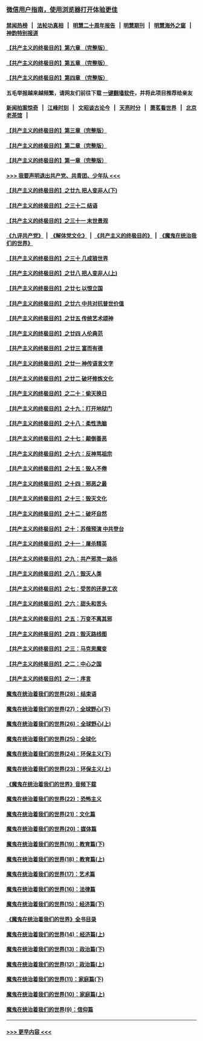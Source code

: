 ### [微信用户指南，使用浏览器打开体验更佳](https://github.com/gfw-breaker/banned-news1/blob/master/indexes/wechat-guide.md?t=0)
#### [禁闻热榜](热点新闻.md?t=0)  &nbsp;&nbsp;|&nbsp;&nbsp; [法轮功真相](https://github.com/gfw-breaker/truth/blob/master/README.md?t=0) &nbsp;&nbsp;|&nbsp;&nbsp; [明慧二十周年报告](https://github.com/gfw-breaker/mh-reports/blob/master/README.md?t=0) &nbsp;&nbsp;|&nbsp;&nbsp;[明慧期刊](https://github.com/gfw-breaker/mh-qikan) &nbsp;&nbsp;|&nbsp;&nbsp; [明慧海外之窗](https://github.com/gfw-breaker/mh-news/blob/master/README.md?t=0) &nbsp;&nbsp;|&nbsp;&nbsp; [神韵特别报道](https://github.com/gfw-breaker/mh-news/blob/master/shenyun.md?t=0)
#### [【共产主义的终极目的】第六章 （完整版）](../pages/nsc422/n11428913.md?t=02071055) 
#### [【共产主义的终极目的】第五章 （完整版）](../pages/nsc422/n11428912.md?t=02071055) 
#### [【共产主义的终极目的】第四章 （完整版）](../pages/nsc422/n11428907.md?t=02071055) 
#### 五毛举报越来越频繁，请网友们前往下载 [一键翻墙软件](https://github.com/gfw-breaker/ssr-accounts)，并将此项目推荐给亲友
#### [新闻拍案惊奇](https://github.com/gfw-breaker/banned-news1/blob/master/pages/link4.md) &nbsp;&nbsp;|&nbsp;&nbsp; [江峰时刻](https://github.com/gfw-breaker/banned-news1/blob/master/pages/link4.md) &nbsp;&nbsp;|&nbsp;&nbsp; [文昭谈古论今](https://github.com/gfw-breaker/banned-news1/blob/master/pages/link4.md) &nbsp;&nbsp;|&nbsp;&nbsp; [天亮时分](https://github.com/gfw-breaker/banned-news1/blob/master/pages/link4.md) &nbsp;&nbsp;|&nbsp;&nbsp; [萧茗看世界](https://github.com/gfw-breaker/banned-news1/blob/master/pages/link4.md) &nbsp;&nbsp;|&nbsp;&nbsp; [北京老茶馆](https://github.com/gfw-breaker/banned-news1/blob/master/pages/link4.md) &nbsp;&nbsp;|&nbsp;&nbsp; 
#### [【共产主义的终极目的】第三章（完整版）](../pages/nsc422/n11428848.md?t=02071055) 
#### [【共产主义的终极目的】第二章（完整版）](../pages/nsc422/n11428831.md?t=02071055) 
#### [【共产主义的终极目的】第一章（完整版）](../pages/nsc422/n11417651.md?t=02071055) 
#### [>>> 我要声明退出共产党、共青团、少年队 <<<](https://github.com/begood0513/goodnews/blob/master/quit/letter.md) 
#### [【共产主义的终极目的】之廿九 把人变非人(下)](../pages/nsc422/n11344140.md?t=02071055) 
#### [【共产主义的终极目的】之三十二 结语](../pages/nsc422/n11360535.md?t=02071055) 
#### [【共产主义的终极目的】之三十一 末世景观](../pages/nsc422/n11351129.md?t=02071055) 
#### [《九评共产党》](https://github.com/begood0513/9ping.md/blob/master/README.md) &nbsp;|&nbsp; [《解体党文化》](../../../../jtdwh.md/blob/master/README.md)  &nbsp;|&nbsp; [《共产主义的终极目的》](../../../../gczydzjmd.md/blob/master/README.md) &nbsp;|&nbsp; [《魔鬼在统治我们的世界》](../../../../mgztzwmdsj.md/blob/master/README.md) 
#### [【共产主义的终极目的】之三十 几成狼世界](../pages/nsc422/n11348280.md?t=02071055) 
#### [【共产主义的终极目的】之廿八 把人变非人(上)](../pages/nsc422/n11340492.md?t=02071055) 
#### [【共产主义的终极目的】之廿七 以恨立国](../pages/nsc422/n11336944.md?t=02071055) 
#### [【共产主义的终极目的】之廿六 中共对抗普世价值](../pages/nsc422/n11324785.md?t=02071055) 
#### [【共产主义的终极目的】之廿五 传统艺术颂神](../pages/nsc422/n11296396.md?t=02071055) 
#### [【共产主义的终极目的】之廿四 人伦典范](../pages/nsc422/n11296397.md?t=02071055) 
#### [【共产主义的终极目的】之廿三 富而有德](../pages/nsc422/n11283598.md?t=02071055) 
#### [【共产主义的终极目的】之廿一 神传语言文字](../pages/nsc422/n11263265.md?t=02071055) 
#### [【共产主义的终极目的】之廿二 破坏修炼文化](../pages/nsc422/n11245728.md?t=02071055) 
#### [【共产主义的终极目的】之二十：偷天换日](../pages/nsc422/n11238846.md?t=02071055) 
#### [【共产主义的终极目的】之十九：打开地狱门](../pages/nsc422/n11206376.md?t=02071055) 
#### [【共产主义的终极目的】之十八：柔性洗脑](../pages/nsc422/n11199994.md?t=02071055) 
#### [【共产主义的终极目的】之十七：颠倒善恶](../pages/nsc422/n11179782.md?t=02071055) 
#### [【共产主义的终极目的】之十六：反神骂祖宗](../pages/nsc422/n11166798.md?t=02071055) 
#### [【共产主义的终极目的】之十五：毁人不倦](../pages/nsc422/n11166792.md?t=02071055) 
#### [【共产主义的终极目的】之十四：邪恶之最](../pages/nsc422/n11150249.md?t=02071055) 
#### [【共产主义的终极目的】之十三：毁灭文化](../pages/nsc422/n11135227.md?t=02071055) 
#### [【共产主义的终极目的】之十二：破坏自然](../pages/nsc422/n11135214.md?t=02071055) 
#### [【共产主义的终极目的】之十：苏俄预演 中共登台](../pages/nsc422/n11118424.md?t=02071055) 
#### [【共产主义的终极目的】之十一：屠杀精英](../pages/nsc422/n11118442.md?t=02071055) 
#### [【共产主义的终极目的】之九：共产邪灵一路杀](../pages/nsc422/n11114139.md?t=02071055) 
#### [【共产主义的终极目的】之八：毁灭人类](../pages/nsc422/n11108503.md?t=02071055) 
#### [【共产主义的终极目的】之七：受苦的还是工农](../pages/nsc422/n11101809.md?t=02071055) 
#### [【共产主义的终极目的】之六：甜头和苦头](../pages/nsc422/n11096971.md?t=02071055) 
#### [【共产主义的终极目的】之五：万变不离其邪](../pages/nsc422/n11091285.md?t=02071055) 
#### [【共产主义的终极目的】之四：毁灭路线图](../pages/nsc422/n11086284.md?t=02071055) 
#### [【共产主义的终极目的】之三：马克思魔变](../pages/nsc422/n11061941.md?t=02071055) 
#### [【共产主义的终极目的】之二：中心之国](../pages/nsc422/n11047728.md?t=02071055) 
#### [【共产主义的终极目的】之一：序言](../pages/nsc422/n11086077.md?t=02071055) 
#### [魔鬼在统治着我们的世界(28)：结束语](../pages/nsc422/n10936246.md?t=02071055) 
#### [魔鬼在统治着我们的世界(27)：全球野心(下)](../pages/nsc422/n10928319.md?t=02071055) 
#### [魔鬼在统治着我们的世界(26)：全球野心(上)](../pages/nsc422/n10900318.md?t=02071055) 
#### [魔鬼在统治着我们的世界(25)：全球化](../pages/nsc422/n10788205.md?t=02071055) 
#### [魔鬼在统治着我们的世界(24)：环保主义(下)](../pages/nsc422/n10695307.md?t=02071055) 
#### [魔鬼在统治着我们的世界(23)：环保主义(上)](../pages/nsc422/n10688613.md?t=02071055) 
#### [《魔鬼在统治着我们的世界》音频下载](../pages/nsc422/n10635553.md?t=02071055) 
#### [魔鬼在统治着我们的世界(22)：恐怖主义](../pages/nsc422/n10614727.md?t=02071055) 
#### [魔鬼在统治着我们的世界(21)：文化篇](../pages/nsc422/n10597706.md?t=02071055) 
#### [魔鬼在统治着我们的世界(20)：媒体篇](../pages/nsc422/n10586579.md?t=02071055) 
#### [魔鬼在统治着我们的世界(19)：教育篇(下)](../pages/nsc422/n10564808.md?t=02071055) 
#### [魔鬼在统治着我们的世界(18)：教育篇(上)](../pages/nsc422/n10526970.md?t=02071055) 
#### [魔鬼在统治着我们的世界(17)：艺术篇](../pages/nsc422/n10499093.md?t=02071055) 
#### [魔鬼在统治着我们的世界(16)：法律篇](../pages/nsc422/n10485969.md?t=02071055) 
#### [魔鬼在统治着我们的世界(15)：经济篇(下)](../pages/nsc422/n10469975.md?t=02071055) 
#### [《魔鬼在统治着我们的世界》全书目录](../pages/nsc422/n10464261.md?t=02071055) 
#### [魔鬼在统治着我们的世界(14)：经济篇(上)](../pages/nsc422/n10457370.md?t=02071055) 
#### [魔鬼在统治着我们的世界(13)：政治篇(下)](../pages/nsc422/n10448270.md?t=02071055) 
#### [魔鬼在统治着我们的世界(12)：政治篇(上)](../pages/nsc422/n10444576.md?t=02071055) 
#### [魔鬼在统治着我们的世界(11)：家庭篇(下)](../pages/nsc422/n10440961.md?t=02071055) 
#### [魔鬼在统治着我们的世界(10)：家庭篇(上)](../pages/nsc422/n10435448.md?t=02071055) 
#### [魔鬼在统治着我们的世界(9)：信仰篇](../pages/nsc422/n10432159.md?t=02071055) 

----
#### [ >>> 更早内容 <<< ](../indexes/nsc422-earlier.md)

